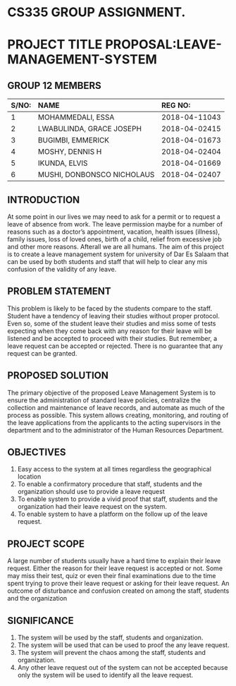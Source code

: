 # CS335 GROUP ASSIGNMENT.
# PROJECT TITLE PROPOSAL:LEAVE-MANAGEMENT-SYSTEM
## GROUP 12 MEMBERS
| S/NO: | NAME | REG NO: |
| :-| :---                      | :---           |
| 1 | MOHAMMEDALI, ESSA          | 2018-04-11043  |
| 2 | LWABULINDA, GRACE JOSEPH   | 2018-04-02415  |
| 3 | BUGIMBI, EMMERICK          | 2018-04-01673  |
| 4 | MOSHY, DENNIS H            | 2018-04-02404  |
| 5 | IKUNDA, ELVIS              | 2018-04-01669  |
| 6 | MUSHI, DONBONSCO NICHOLAUS | 2018-04-02407  |

## INTRODUCTION
At some point in our lives we may need to ask for a permit or to request a leave of absence from work. The leave permission maybe for a number of reasons such as a doctor’s appointment, vacation, health issues (illness), family issues, loss of loved ones, birth of a child, relief from excessive job and other more reasons. Afterall we are all humans. The aim of this project is to create a leave management system for university of Dar Es Salaam that can be used by both students and staff that will help to clear any mis confusion of the validity of any leave. 

## PROBLEM STATEMENT
This problem is likely to be faced by the students compare to the staff. Student have a tendency of leaving their studies without proper protocol. Even so, some of the student leave their studies and miss some of tests expecting when they come back with any reason for their leave will be listened and be accepted to proceed with their studies. But remember, a leave request can be accepted or rejected. There is no guarantee that any request can be granted.

## PROPOSED SOLUTION
The primary objective of the proposed Leave Management System is to ensure the administration of standard leave policies, centralize the collection and maintenance of leave records, and automate as much of the process as possible. This system allows creating, monitoring, and routing of the leave applications from the applicants to the acting supervisors in the department and to the administrator of the Human Resources Department.

## OBJECTIVES
1. Easy access to the system at all times regardless the geographical location
2. To enable a confirmatory procedure that staff, students and the organization should use to provide a leave request
3. To enable system to provide a vivid proof that staff, students and the organization had their leave request on the system.
4. To enable system to have a platform on the follow up of the leave request.

## PROJECT SCOPE
A large number of students usually have a hard time to explain their leave request. Either the reason for their leave request is accepted or not. Some may miss their test, quiz or even their final examinations due to the time spent trying to prove their leave request or asking for their leave request. An outcome of disturbance and confusion created on among the staff, students and the organization

## SIGNIFICANCE
1.	The system will be used by the staff, students and organization.
2.	The system will be used that can be used to proof the any leave request.
3.	The system will prevent the chaos among the staff, students and organization.
4.	Any other leave request out of the system can not be accepted because only the system will be used to identify all the leave request.
